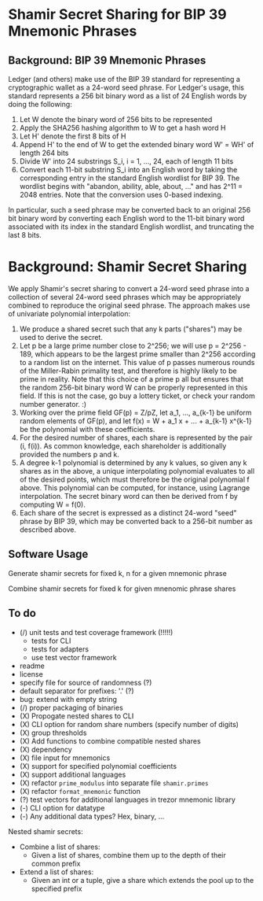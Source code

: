 # Shamir Secret Sharing for BIP 39 Mnemonic Phrases

## Background: BIP 39 Mnemonic Phrases

Ledger (and others) make use of the BIP 39 standard for representing a cryptographic wallet as a 24-word seed phrase.  For Ledger's usage, this standard represents a 256 bit binary word as a list of 24 English words by doing the following:

1. Let W denote the binary word of 256 bits to be represented
2. Apply the SHA256 hashing algorithm to W to get a hash word H
3. Let H' denote the first 8 bits of H
4. Append H' to the end of W to get the extended binary word W' = WH' of length 264 bits
5. Divide W' into 24 substrings S_i, i = 1, ..., 24, each of length 11 bits
6. Convert each 11-bit substring S_i into an English word by taking the corresponding entry in the standard English wordlist for BIP 39.  The wordlist begins with "abandon, ability, able, about, ..." and has 2^11 = 2048 entries.  Note that the conversion uses 0-based indexing.

In particular, such a seed phrase may be converted back to an original 256 bit binary word by converting each English word to the 11-bit binary word associated with its index in the standard English wordlist, and truncating the last 8 bits.

# Background: Shamir Secret Sharing

We apply Shamir's secret sharing to convert a 24-word seed phrase into a collection of several 24-word seed phrases which may be appropriately combined to reproduce the original seed phrase.  The approach makes use of univariate polynomial interpolation:

1. We produce a shared secret such that any k parts ("shares") may be used to derive the secret.
2. Let p be a large prime number close to 2^256; we will use p = 2^256 - 189, which appears to be the largest prime smaller than 2^256 according to a random list on the internet.  This value of p passes numerous rounds of the Miller-Rabin primality test, and therefore is highly likely to be prime in reality.  Note that this choice of a prime p all but ensures that the random 256-bit binary word W can be properly represented in this field.  If this is not the case, go buy a lottery ticket, or check your random number generator. :)
3. Working over the prime field GF(p) = Z/pZ, let a_1, ..., a_{k-1} be uniform random elements of GF(p), and let f(x) = W + a_1 x + ... + a_{k-1} x^{k-1} be the polynomial with these coefficients.
4. For the desired number of shares, each share is represented by the pair (i, f(i)).  As common knowledge, each shareholder is additionally provided the numbers p and k.
5. A degree k-1 polynomial is determined by any k values, so given any k shares as in the above, a unique interpolating polynomial evaluates to all of the desired points, which must therefore be the original polynomial f above.  This polynomial can be computed, for instance, using Lagrange interpolation.  The secret binary word can then be derived from f by computing W = f(0).
6. Each share of the secret is expressed as a distinct 24-word "seed" phrase by BIP 39, which may be converted back to a 256-bit number as described above.

## Software Usage

Generate shamir secrets for fixed k, n for a given mnemonic phrase

Combine shamir secrets for fixed k for given mnenomic phrase shares


## To do

- (/) unit tests and test coverage framework (!!!!!)
  - tests for CLI
  - tests for adapters
  - use test vector framework
- readme
- license
- specify file for source of randomness (?)
- default separator for prefixes: '.' (?)
- bug: extend with empty string
- (/) proper packaging of binaries
- (X) Propogate nested shares to CLI
- (X) CLI option for random share numbers (specify number of digits)
- (X) group thresholds
- (X) Add functions to combine compatible nested shares
- (X) dependency
- (X) file input for mnemonics
- (X) support for specified polynomial coefficients
- (X) support additional languages
- (X) refactor `prime_modulus` into separate file `shamir.primes`
- (X) refactor `format_mnemonic` function
- (?) test vectors for additional languages in trezor mnemonic library
- (-) CLI option for datatype
- (-) Any additional data types?  Hex, binary, ...


Nested shamir secrets:
- Combine a list of shares:
  - Given a list of shares, combine them up to the depth of their common prefix
- Extend a list of shares:
  - Given an int or a tuple, give a share which extends the pool up to the specified prefix
